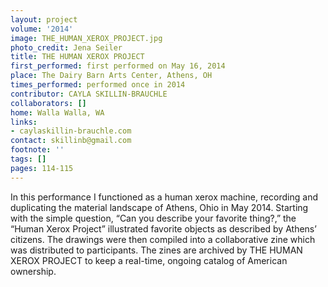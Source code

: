 ```yaml
---
layout: project
volume: '2014'
image: THE_HUMAN_XEROX_PROJECT.jpg
photo_credit: Jena Seiler
title: THE HUMAN XEROX PROJECT
first_performed: first performed on May 16, 2014
place: The Dairy Barn Arts Center, Athens, OH
times_performed: performed once in 2014
contributor: CAYLA SKILLIN-BRAUCHLE
collaborators: []
home: Walla Walla, WA
links:
- caylaskillin-brauchle.com
contact: skillinb@gmail.com
footnote: ''
tags: []
pages: 114-115
---
```


In this performance I functioned as a human xerox machine, recording and duplicating the material landscape of Athens, Ohio in May 2014. Starting with the simple question, “Can you describe your favorite thing?,” the “Human Xerox Project” illustrated favorite objects as described by Athens’ citizens. The drawings were then compiled into a collaborative zine which was distributed to participants. The zines are archived by THE HUMAN XEROX PROJECT to keep a real-time, ongoing catalog of American ownership.
